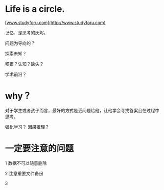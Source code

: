 # Life is a circle.

[www.studyforu.com](http://www.studyforu.com)

记忆，是思考的灰烬。

问题为导向的？

探索未知？

积累？认知？缺失？

学术前沿？

# why？

对于学生或者孩子而言，最好的方式是丢问题给他，让他学会寻找答案且在过程中思考。

强化学习？
因果推理？

# 一定要注意的问题

1 数据不可以随意删除

2 注意重要文件备份

3 

